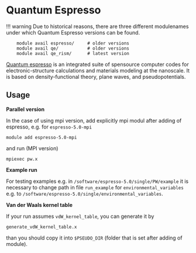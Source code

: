 # Quantum Espresso

!!! warning
    Due to historical reasons, there are three different modulenames under which Quantum Espresso versions can be found.

```
    module avail espresso/     # older versions
    module avail qe/           # older versions
    module avail qe_rism/      # latest version
```

[Quantum espresso](https://www.quantum-espresso.org/) is an integrated suite of spensource computer codes for electronic-structure calculations and materials modeling at the nanoscale. It is based on density-functional theory, plane waves, and pseudopotentials.

## Usage

**Parallel version**

In the case of using mpi version, add explicitly mpi modul after adding of espresso, e.g. for `espresso-5.0-mpi`

    module add espresso-5.0-mpi

and run (MPI version)

    mpiexec pw.x

**Example run**

For testing examples e.g. in `/software/espresso-5.0/single/PW/example` it is necessary to change path in file `run_example` for `environmental_variables` e.g. to `/software/espresso-5.0/single/environmental_variables`.

**Van der Waals kernel table**

If your run assumes `vdW_kernel_table`, you can generate it by

    generate_vdW_kernel_table.x 

than you should copy it into `$PSEUDO_DIR` (folder that is set after adding of module). 
